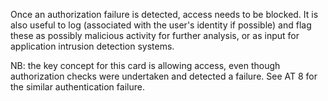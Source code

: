 Once an authorization failure is detected, access needs to be blocked. It is also useful to log (associated with the user's identity if possible) and flag these as possibly malicious activity for further analysis, or as input for application intrusion detection systems.

NB: the key concept for this card is allowing access, even though authorization checks were undertaken and detected a failure. See AT 8 for the similar authentication failure.
